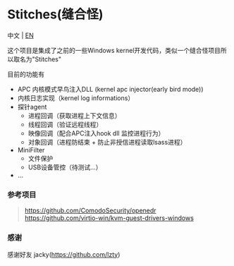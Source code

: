 # Stitches(缝合怪)
中文 | [EN](./README_EN.md)

这个项目是集成了之前的一些Windows kernel开发代码，类似一个缝合怪项目所以取名为"Stitches"

目前的功能有
* APC 内核模式早鸟注入DLL (kernel apc injector(early bird mode))
* 内核日志实现（kernel log informations）
* 探针agent
  * 进程回调（获取进程上下文信息）
  * 线程回调（验证远程线程）
  * 映像回调（配合APC注入hook dll 监控进程行为）
  * 对象回调（进程防结束 + 防止非授信进程读取lsass进程）
* MiniFilter
  * 文件保护
  * USB设备管控（待测试...）
* ...


### 参考项目
> https://github.com/ComodoSecurity/openedr   
> https://github.com/virtio-win/kvm-guest-drivers-windows

### 感谢
感谢好友 jacky(https://github.com/lzty)